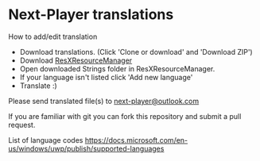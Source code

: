 # Next-Player translations

How to add/edit translation

* Download translations. (Click 'Clone or download' and 'Download ZIP')
* Download [ResXResourceManager](https://github.com/tom-englert/ResXResourceManager/releases/download/v1.1/Publish.zip)
* Open downloaded Strings folder in ResXResourceManager.
* If your language isn't listed click 'Add new language'
* Translate :)

Please send translated file(s) to next-player@outlook.com 

If you are familiar with git you can fork this repository and submit a pull request. 

List of language codes https://docs.microsoft.com/en-us/windows/uwp/publish/supported-languages 
